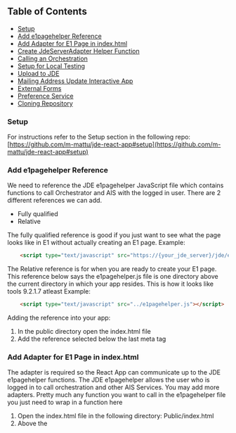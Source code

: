 ## Table of Contents

- [Setup](#setup)
- [Add e1pagehelper Reference](#add-e1pagehelper-reference)
- [Add Adapter for E1 Page in index.html](#add-adapter-for-e1-page-in-indexhtml)
- [Create JdeServerAdapter Helper Function ](#create-jdeserveradapter-helper-function )
- [Calling an Orchestration](#calling-an-orchestration)
- [Setup for Local Testing](#setup-for-local-testing)
- [Upload to JDE](#upload-to-jde)
- [Mailing Address Update Interactive App](#mailing-address-update-interactive-app)
- [External Forms](#external-forms)
- [Preference Service](#preference-service)
- [Cloning Repository](#cloning-repository)


### Setup

For instructions refer to the Setup section in the following repo:
[https://github.com/m-mattu/jde-react-app#setup](https://github.com/m-mattu/jde-react-app#setup)

### Add e1pagehelper Reference

We need to reference the JDE e1pagehelper JavaScript file which contains functions to call Orchestrator and AIS with the logged in user.
There are 2 different references we can add.
- Fully qualified
- Relative

The fully qualified reference is good if you just want to see what the page looks like in E1 without actually creating an E1 page. 
Example:
```html
	<script type="text/javascript" src="https://{your_jde_server}/jde/e1pages/e1pagehelper.js"></script>
```

The Relative reference is for when you are ready to create your E1 page.
This reference below says the e1pagehelper.js file is one directory above the current directory in which your app resides. This is how it looks like tools 9.2.1.7 atleast
Example:
```html
	<script type="text/javascript" src="../e1pagehelper.js"></script>
```

Adding the reference into your app:
1. In the public directory open the index.html file
2. Add the reference selected below the last meta tag

### Add Adapter for E1 Page in index.html

The adapter is required so the React App can communicate up to the JDE e1pagehelper functions. The JDE e1pagehelper allows the user who is logged in to call orchestration and other AIS Services.
You may add more adapters. Pretty much any function you want to call in the e1pagehelper file you just need to wrap in a function here

1. Open the index.html file in the following directory:
		Public/index.html
2. Above the <title> node in the index.html file enter the following code:
```html
  <script type="text/javascript">
    ///Adapter to call Orchestration
    function orchestrationService(orchestration,input,callback){
      window.callAISOrchestration(orchestration,input,callback)
    };

  </script>
```

### Create JdeServerAdapter Helper Function 
The helper adapter function will let us call JDE services with promises. It will also allow us to:
- create a mechanism that can be used for local testing
- Isolate all window calls to a single point
- use promises to handle responses

You can add any JDE Service to the below helper function like AIS, Data Service, etc. and handle the response in a similar manner.
The helper function will look like:
```js
const  JdeServiceAdapter  = {
	orchestrationService: (orchestration,input) =>{
		return  new  Promise((resolve, reject)=>{
			const  callback  = (response) => {
				if(typeof  response  ===  'string'){
					const  jsonResponse  =  JSON.parse(response);
					resolve(jsonResponse);
				}
				resolve(response);
			}
			window.runOrchestration(orchestration,input,callback);
		});
	}
}
```

### Calling an Orchestration

Now with promise returned we can execute an Orchestration like the following:
```js
JdeServiceAdapter.orchestrationService('InFocus_Update_AddressBook_MailingAddress',requestBody)
	.then((response)=>{
		//Insert Code to handle response here
	})
```

### Setup for Local Testing
To enable local testing we will look at the environment that the code is running in. When we run npm build the environment will be automatically set to production. With our JdeServiceAdapter Helper function we will add a switch case and execute according to the environment
```js
const JdeServiceAdapter = {
	orchestrationService: (orchestration,input) =>{
		return new Promise((resolve, reject)=>{
			const callback = (response) => {
				if(typeof response === 'string'){
					let jsonResponse = JSON.parse(response);
					resolve(jsonResponse);
				}	
				resolve(response);
			}
			///Switch case of the current procces environment. If not Production then define calls to AIS directly
			switch(process.env.NODE_ENV){
				case 'production':
					window.runOrchestration(orchestration,input,callback);
					break;
				default:
					///Add code for Local testing… Calling AIS Server directly
			}
		});
	}
}
```


###  Mailing Address Update Simple App
Refer to code here:


### Upload to JDE

So now lets bundle the app and upload to JDE:
1. In the terminal run the build command. Wait for the command to complete
```
npm run build
```
   Note: What this command does is bundles all of our files into 1 javascript file so when the page loads only 1 file must be loaded.    This is very useful especially when your app grows to many files.

2. We now have a new directory called build. This directory will contains our bundled app.
3. In the build directory change the name of the index.html file to home.html (This is how E1 wants the files)
4. Open the home.html file and replace all instances of "/static" to "static. The reference files cannot be found when the app loads in JDE when there is a "/" before the directory.
5. Select all the files and compress them into a zip file. It is recommended to use 7-zip as the default windows compression tool is known to have a bug in which E1 sometimes cannot uncompress the file
6. Open JDE E1
7. Navigate to creating a classic page
8. In the Page Type select Upload HTML Content
9. Click the Choose File button
10. Select the folder that we zipped in step 4
11. Click the Upload Button, Wait for the success message
12. Click the View Content button
Note: Our page loaded succesfully

###  Mailing Address Update Interactive App
Refer to code here:

There are a few things that have been added into this app:

- Global Loading Indicator (Can be used by any child component) 
		- Refer to: [https://medium.com/digio-australia/using-the-react-usecontext-hook-9f55461c4eae](https://medium.com/digio-australia/using-the-react-usecontext-hook-9f55461c4eae)
- Google Places Autocomplete component
		- Refer to: [https://www.npmjs.com/package/react-places-autocomplete](https://www.npmjs.com/package/react-places-autocomplete)
- Google Place Details API
		- Refer to: [https://developers.google.com/places/web-service/details](https://developers.google.com/places/web-service/details)

Google place details is used since react-places-autocomplete does not return the structured address object (address line1, city, postal code, etc). It will return the address in string format along with the Place ID.
You can choose to parse the string but there are a lot of cases to think about when it comes to locality. The method I went with is to use Google Place Details API to convert the Place ID into a structured address component.
For more details on how I did this look at the useGooglePlaceDetails file and the GoogleAddressSearch component. You will see when an address is selected in GoogleAddressSearch the useGooglePlaceDetails search function is executed.

### External Forms
Oracle has documented instructions in the following article:
	[https://support.oracle.com/epmos/faces/DocumentDisplay?id=2257764.1](https://support.oracle.com/epmos/faces/DocumentDisplay?id=2257764.1)

### Preference Service
Preference Service is great to use when you want to store meta data in an app that is user specific.
See Oracle documentation here:
    [https://docs.oracle.com/cd/E53430_01/EOTRS/op-v2-preference-post.html](https://docs.oracle.com/cd/E53430_01/EOTRS/op-v2-preference-post.html)

#### Example Get
Note when calling the following using the e1pagehelper.js file you will not need to add token as it is a property that is auto populated.
Also where objectName below would the name of your app. The name you set here is just an identifier for your application. The application name does not have to exist in JDE. Ex. I can use a name of INFOCUS19, and as long as I use that object name in the GET and PUT it will fetch/update the correct preference record
```js
{
    "token": "{{aistoken}}",
    "action": "GET",
    "objectName": "P010102"
}
```

#### Example Update
Note below that the preferenceData object is stored as a blob in the data base so you will not be able to access it with an orchestration (Atleast with tools 9.2.1.7). That said it is stored as a JSON Object so you will need to use escape characters '\' whenever you have a double quote.
```js
{
    "token": "{{aistoken}}",
    "action": "PUT",
    "objectName": "P010102",
    "preferenceData": "{\"branch\":\"WH100\"}"
}
```

### Cloning Repository

You can go ahead and clone this repo and build an app for your instance. Just remember the following must be performed for it to function:
1. Update the link in the index.html file so your JDE instance is referenced (for e1pagehelper)
2. Create an Orchestration in your instance and define it accordingly in the app
3. Optional You can import the Orchestration file (OrchestrationExport.zip) into your instance
